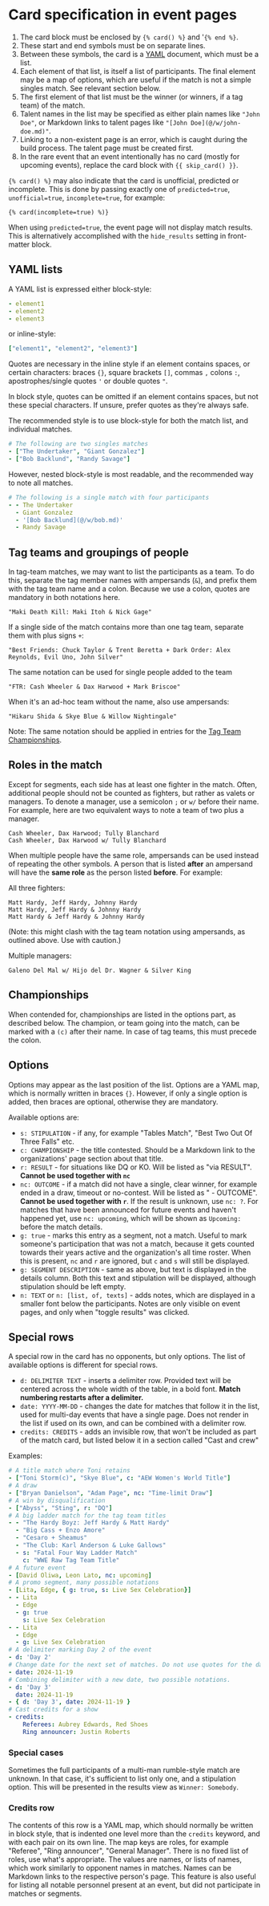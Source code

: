 # Card specification in event pages

1. The card block must be enclosed by `{% card() %}` and '`{% end %}`.
2. These start and end symbols must be on separate lines.
3. Between these symbols, the card is a [YAML](https://yaml.org) document, which must be a list.
4. Each element of that list, is itself a list of participants. The final element may be a map of options, which are useful if the match is not a simple singles match. See relevant section below.
5. The first element of that list must be the winner (or winners, if a tag team) of the match.
6. Talent names in the list may be specified as either plain names like `"John Doe"`, or Markdown links to talent pages like `"[John Doe](@/w/john-doe.md)"`.
7. Linking to a non-existent page is an error, which is caught during the build process. The talent page must be created first.
8. In the rare event that an event intentionally has no card (mostly for upcoming events), replace the card block with `{{ skip_card() }}`.

`{% card() %}` may also indicate that the card is unofficial, predicted or incomplete. This is done by passing exactly one of `predicted=true`, `unofficial=true`, `incomplete=true`, for example:

```
{% card(incomplete=true) %)}
```

When using `predicted=true`, the event page will not display match results. This is alternatively accomplished with the `hide_results` setting in front-matter block.

## YAML lists

A YAML list is expressed either block-style:

```yaml
- element1
- element2
- element3
```

or inline-style:

```yaml
["element1", "element2", "element3"]
```

Quotes are necessary in the inline style if an element contains spaces, or certain characters: braces `{}`, square brackets `[]`, commas `,` colons `:`, apostrophes/single quotes `'` or double quotes `"`.

In block style, quotes can be omitted if an element contains spaces, but not these special characters. If unsure, prefer quotes as they're always safe.

The recommended style is to use block-style for both the match list, and individual matches.

```yaml
# The following are two singles matches
- ["The Undertaker", "Giant Gonzalez"]
- ["Bob Backlund", "Randy Savage"]
```

However, nested block-style is most readable, and the recommended way to note all matches.

```yaml
# The following is a single match with four participants
- - The Undertaker
  - Giant Gonzalez
  - '[Bob Backlund](@/w/bob.md)'
  - Randy Savage
```

## Tag teams and groupings of people

In tag-team matches, we may want to list the participants as a team. To do this, separate the tag member names with ampersands (`&`), and prefix them with the tag team name and a colon. Because we use a colon, quotes are mandatory in both notations here.

```
"Maki Death Kill: Maki Itoh & Nick Gage"
```

If a single side of the match contains more than one tag team, separate them with plus signs `+`:

```
"Best Friends: Chuck Taylor & Trent Beretta + Dark Order: Alex Reynolds, Evil Uno, John Silver"
```

The same notation can be used for single people added to the team

```
"FTR: Cash Wheeler & Dax Harwood + Mark Briscoe"
```

When it's an ad-hoc team without the name, also use ampersands:

```
"Hikaru Shida & Skye Blue & Willow Nightingale"
```

Note: The same notation should be applied in entries for the [Tag Team Championships](https://tpwres.pl/c/).

## Roles in the match

Except for segments, each side has at least one fighter in the match. Often, additional people should not be counted as fighters, but rather as valets or managers. To denote a manager, use a semicolon `;` or `w/` before their name. For example, here are two equivalent ways to note a team of two plus a manager.

```
Cash Wheeler, Dax Harwood; Tully Blanchard
Cash Wheeler, Dax Harwood w/ Tully Blanchard
```

When multiple people have the same role, ampersands can be used instead of repeating the other symbols. A person that is listed **after** an ampersand will have the **same role** as the person listed **before**. For example:

All three fighters:

```
Matt Hardy, Jeff Hardy, Johnny Hardy
Matt Hardy, Jeff Hardy & Johnny Hardy
Matt Hardy & Jeff Hardy & Johnny Hardy
```
(Note: this might clash with the tag team notation using ampersands, as outlined above. Use with caution.)

Multiple managers:

```
Galeno Del Mal w/ Hijo del Dr. Wagner & Silver King
```

## Championships

When contended for, championships are listed in the options part, as described below. The champion, or team going into the match, can be marked with a `(c)` after their name. In case of tag teams, this must precede the colon.

## Options

Options may appear as the last position of the list. Options are a YAML map, which is normally written in braces `{}`. However, if only a single option is added, then braces are optional, otherwise they are mandatory.

Available options are:

- `s: STIPULATION` - if any, for example "Tables Match", "Best Two Out Of Three Falls" etc.
- `c: CHAMPIONSHIP` - the title contested. Should be a Markdown link to the organizations' page section about that title.
- `r: RESULT` - for situations like DQ or KO. Will be listed as "via RESULT". **Cannot be used together with `nc`**
- `nc: OUTCOME` - if a match did not have a single, clear winner, for example ended in a draw, timeout or no-contest. Will be listed as " - OUTCOME". **Cannot be used together with `r`**. If the result is unknown, use `nc: ?`. For matches that have been announced for future events and haven't happened yet, use `nc: upcoming`, which will be shown as `Upcoming: ` before the match details.
- `g: true` - marks this entry as a se`g`ment, not a match. Useful to mark someone's participation that was not a match, because it gets counted towards their years active and the organization's all time roster. When this is present, `nc` and `r` are ignored, but `c` and `s` will still be displayed.
- `g: SEGMENT DESCRIPTION` - same as above, but text is displayed in the details column. Both this text and stipulation will be displayed, although stipulation should be left empty.
- `n: TEXT` or `n: [list, of, texts]` - adds notes, which are displayed in a smaller font below the participants. Notes are only visible on event pages, and only when "toggle results" was clicked.

## Special rows

A special row in the card has no opponents, but only options. The list of available options is different for special rows.

- `d: DELIMITER TEXT` - inserts a `d`elimiter row. Provided text will be centered across the whole width of the table, in a bold font. **Match numbering restarts after a delimiter.**
- `date: YYYY-MM-DD` - changes the date for matches that follow it in the list, used for multi-day events that have a single page. Does not render in the list if used on its own, and can be combined with a delimiter row.
- `credits: CREDITS` - adds an invisible row, that won't be included as part of the match card, but listed below it in a section called "Cast and crew"

Examples:

```yaml
# A title match where Toni retains
- ["Toni Storm(c)", "Skye Blue", c: "AEW Women's World Title"]
# A draw
- ["Bryan Danielson", "Adam Page", nc: "Time-limit Draw"]
# A win by disqualification
- ["Abyss", "Sting", r: "DQ"]
# A big ladder match for the tag team titles
- - "The Hardy Boyz: Jeff Hardy & Matt Hardy"
  - "Big Cass + Enzo Amore"
  - "Cesaro + Sheamus"
  - "The Club: Karl Anderson & Luke Gallows"
  - s: "Fatal Four Way Ladder Match"
    c: "WWE Raw Tag Team Title"
# A future event
- [David Oliwa, Leon Lato, nc: upcoming]
# A promo segment, many possible notations
- [Lita, Edge, { g: true, s: Live Sex Celebration}]
- - Lita
  - Edge
  - g: true
    s: Live Sex Celebration
- - Lita
  - Edge
  - g: Live Sex Celebration
# A delimiter marking Day 2 of the event
- d: 'Day 2'
# Change date for the next set of matches. Do not use quotes for the date.
- date: 2024-11-19
# Combining delimiter with a new date, two possible notations.
- d: 'Day 3'
  date: 2024-11-19
- { d: 'Day 3', date: 2024-11-19 }
# Cast credits for a show
- credits:
    Referees: Aubrey Edwards, Red Shoes
    Ring announcer: Justin Roberts
```

### Special cases

Sometimes the full participants of a multi-man rumble-style match are unknown. In that case, it's sufficient to list only one, and a stipulation option. This will be presented in the results view as `Winner: Somebody`.

### Credits row

The contents of this row is a YAML map, which should normally be written in block style, that is indented one level more than the `credits` keyword, and with each pair on its own line.
The map keys are roles, for example "Referee", "Ring announcer", "General Manager". There is no fixed list of roles, use what's appropriate.
The values are names, or lists of names, which work similarly to opponent names in matches. Names can be Markdown links to the respective person's page.
This feature is also useful for listing all notable personnel present at an event, but did not participate in matches or segments.
